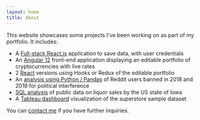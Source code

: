 ```yaml
---
layout: home
title: About
---
```



This website showcases some projects I've been working on as part of my portfolio. It includes:

- A [Full-stack React.js](webdev.html) application to save data, with user credentials
-  An [Angular 12](angular.html) front-end application displaying an editable portfolio of cryptocurrencies with live rates
- 2 [React](react.html) versions using Hooks or Redux of the editable portfolio
- An [analysis using Python / Pandas](python.html) of Reddit users banned in 2018 and 2019 for political interference
- [SQL analysis](SQL.html) of public data on liquor sales by the US state of Iowa
- A [Tableau dashboard](tableau.html) visualization of the superstore sample dataset 

You can [contact me](contact.html) if you have further inquiries.
